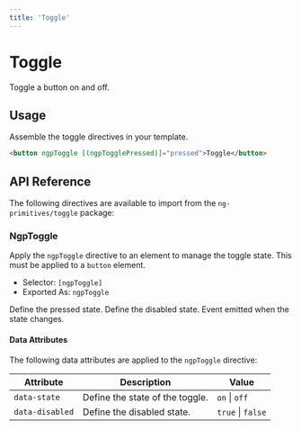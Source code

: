 ```yaml
---
title: 'Toggle'
---
```


# Toggle

Toggle a button on and off.

<docs-example name="toggle"></docs-example>

## Usage

Assemble the toggle directives in your template.

```html
<button ngpToggle [(ngpTogglePressed)]="pressed">Toggle</button>
```

## API Reference

The following directives are available to import from the `ng-primitives/toggle` package:

### NgpToggle

Apply the `ngpToggle` directive to an element to manage the toggle state. This must be applied to a `button` element.

- Selector: `[ngpToggle]`
- Exported As: `ngpToggle`

<response-field name="ngpTogglePressed" type="boolean" default="false">
  Define the pressed state.
</response-field>

<response-field name="ngpToggleDisabled" type="boolean" default="false">
  Define the disabled state.
</response-field>

<response-field name="ngpTogglePressedChange" type="boolean">
  Event emitted when the state changes.
</response-field>

#### Data Attributes

The following data attributes are applied to the `ngpToggle` directive:

| Attribute       | Description                     | Value             |
| --------------- | ------------------------------- | ----------------- |
| `data-state`    | Define the state of the toggle. | `on` \| `off`     |
| `data-disabled` | Define the disabled state.      | `true` \| `false` |
